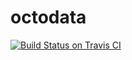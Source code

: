 octodata
========
[![Build Status on Travis CI](https://travis-ci.org/christhomson/octodata.png?branch=master)](https://travis-ci.org/christhomson/octodata)
